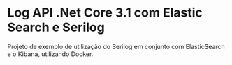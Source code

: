 # Log API .Net Core 3.1 com Elastic Search e Serilog

Projeto de exemplo de utilização do Serilog em conjunto com ElasticSearch e o Kibana, utilizando Docker.



